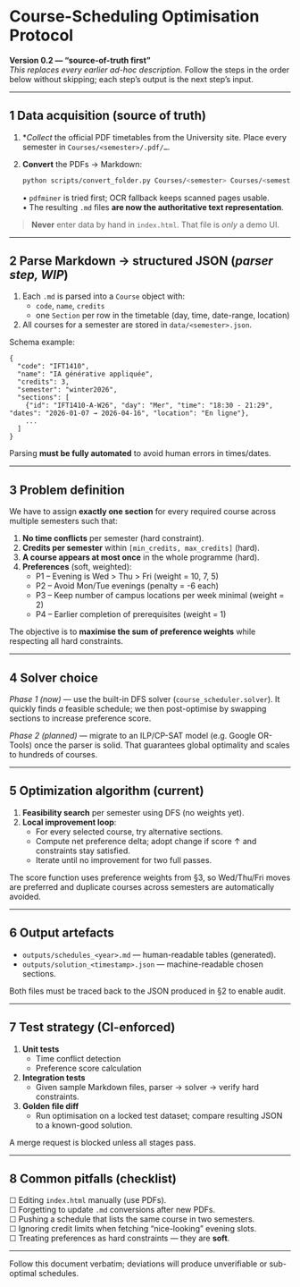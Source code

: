 # Course-Scheduling Optimisation Protocol

**Version 0.2 — “source-of-truth first”**  
_This replaces every earlier ad-hoc description._  Follow the steps in the
order below without skipping; each step’s output is the next step’s input.

---

## 1  Data acquisition (source of truth)

1. **Collect* the official PDF timetables from the University site. Place every
   semester in `Courses/<semester>/.pdf/…`.
2. **Convert** the PDFs → Markdown:

   ```bash
   python scripts/convert_folder.py Courses/<semester> Courses/<semester>/.md --lang eng --silent
   ```

   • `pdfminer` is tried first; OCR fallback keeps scanned pages usable.  
   • The resulting `.md` files **are now the authoritative text representation**.

>  **Never** enter data by hand in `index.html`.  That file is *only* a demo UI.

---

## 2  Parse Markdown → structured JSON (*parser step, WIP*)

1. Each `.md` is parsed into a `Course` object with:
   * `code`, `name`, `credits`  
   * one `Section` per row in the timetable (day, time, date-range, location)
2. All courses for a semester are stored in `data/<semester>.json`.

Schema example:

```jsonc
{
  "code": "IFT1410",
  "name": "IA générative appliquée",
  "credits": 3,
  "semester": "winter2026",
  "sections": [
    {"id": "IFT1410-A-W26", "day": "Mer", "time": "18:30 - 21:29", "dates": "2026-01-07 → 2026-04-16", "location": "En ligne"},
    ...
  ]
}
```

Parsing **must be fully automated** to avoid human errors in times/dates.

---

## 3  Problem definition

We have to assign **exactly one section** for every required course across
multiple semesters such that:

1. **No time conflicts** per semester (hard constraint).
2. **Credits per semester** within `[min_credits, max_credits]` (hard).
3. **A course appears at most once** in the whole programme (hard).
4. **Preferences** (soft, weighted):
   * P1 – Evening is Wed > Thu > Fri (weight = 10, 7, 5)
   * P2 – Avoid Mon/Tue evenings (penalty = -6 each)
   * P3 – Keep number of campus locations per week minimal (weight = 2)
   * P4 – Earlier completion of prerequisites (weight = 1)

The objective is to **maximise the sum of preference weights** while respecting
all hard constraints.

---

## 4  Solver choice

*Phase 1 (now)* — use the built-in DFS solver (`course_scheduler.solver`). It
quickly finds *a* feasible schedule; we then post-optimise by swapping sections
to increase preference score.

*Phase 2 (planned)* — migrate to an ILP/CP-SAT model (e.g. Google OR-Tools)
once the parser is solid.  That guarantees global optimality and scales to
hundreds of courses.

---

## 5  Optimization algorithm (current)

1. **Feasibility search** per semester using DFS (no weights yet).
2. **Local improvement loop**:
   * For every selected course, try alternative sections.
   * Compute net preference delta; adopt change if score ↑ and constraints stay satisfied.
   * Iterate until no improvement for two full passes.

The score function uses preference weights from §3, so Wed/Thu/Fri moves are
preferred and duplicate courses across semesters are automatically avoided.

---

## 6  Output artefacts

* `outputs/schedules_<year>.md` — human-readable tables (generated).
* `outputs/solution_<timestamp>.json` — machine-readable chosen sections.

Both files must be traced back to the JSON produced in §2 to enable audit.

---

## 7  Test strategy (CI-enforced)

1. **Unit tests**
   * Time conflict detection
   * Preference score calculation
2. **Integration tests**
   * Given sample Markdown files, parser → solver → verify hard constraints.
3. **Golden file diff**
   * Run optimisation on a locked test dataset; compare resulting JSON to a known-good solution.

A merge request is blocked unless all stages pass.

---

## 8  Common pitfalls (checklist)

☐ Editing `index.html` manually (use PDFs).  
☐ Forgetting to update `.md` conversions after new PDFs.  
☐ Pushing a schedule that lists the same course in two semesters.  
☐ Ignoring credit limits when fetching “nice-looking” evening slots.  
☐ Treating preferences as hard constraints — they are **soft**.

---

Follow this document verbatim; deviations will produce unverifiable or
sub-optimal schedules.
